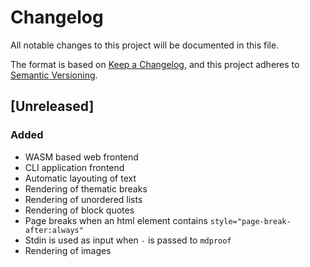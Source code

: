 # Changelog
All notable changes to this project will be documented in this file.

The format is based on [Keep a Changelog](https://keepachangelog.com/en/1.0.0/),
and this project adheres to [Semantic Versioning](https://semver.org/spec/v2.0.0.html).

## [Unreleased]
### Added
- WASM based web frontend
- CLI application frontend
- Automatic layouting of text
- Rendering of thematic breaks
- Rendering of unordered lists
- Rendering of block quotes
- Page breaks when an html element contains `style="page-break-after:always"`
- Stdin is used as input when `-` is passed to `mdproof`
- Rendering of images
